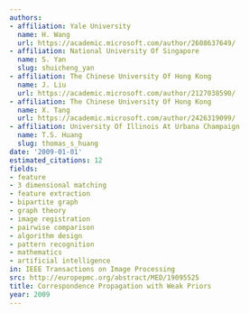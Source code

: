 ```yaml
---
authors:
- affiliation: Yale University
  name: H. Wang
  url: https://academic.microsoft.com/author/2608637649/
- affiliation: National University Of Singapore
  name: S. Yan
  slug: shuicheng_yan
- affiliation: The Chinese University Of Hong Kong
  name: J. Liu
  url: https://academic.microsoft.com/author/2127038590/
- affiliation: The Chinese University Of Hong Kong
  name: X. Tang
  url: https://academic.microsoft.com/author/2426319099/
- affiliation: University Of Illinois At Urbana Champaign
  name: T.S. Huang
  slug: thomas_s_huang
date: '2009-01-01'
estimated_citations: 12
fields:
- feature
- 3 dimensional matching
- feature extraction
- bipartite graph
- graph theory
- image registration
- pairwise comparison
- algorithm design
- pattern recognition
- mathematics
- artificial intelligence
in: IEEE Transactions on Image Processing
src: http://europepmc.org/abstract/MED/19095525
title: Correspondence Propagation with Weak Priors
year: 2009
---
```

